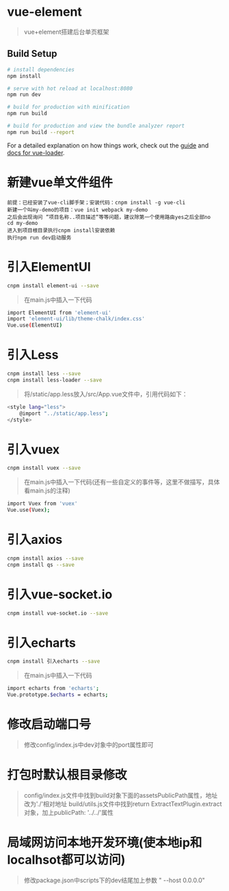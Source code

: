# vue-element

> vue+element搭建后台单页框架

## Build Setup

``` bash
# install dependencies
npm install

# serve with hot reload at localhost:8080
npm run dev

# build for production with minification
npm run build

# build for production and view the bundle analyzer report
npm run build --report
```

For a detailed explanation on how things work, check out the [guide](http://vuejs-templates.github.io/webpack/) and [docs for vue-loader](http://vuejs.github.io/vue-loader).

# 新建vue单文件组件
    前提：已经安装了vue-cli脚手架；安装代码：cnpm install -g vue-cli
    新建一个叫my-demo的项目：vue init webpack my-demo
    之后会出现询问 “项目名称..项目描述“等等问题，建议除第一个使用路由yes之后全部no
    cd my-demo
    进入到项目根目录执行cnpm install安装依赖
    执行npm run dev启动服务

# 引入ElementUI
``` bash
cnpm install element-ui --save
```
> 在main.js中插入一下代码
``` bash
import ElementUI from 'element-ui'
import 'element-ui/lib/theme-chalk/index.css'
Vue.use(ElementUI)
```

# 引入Less
``` bash
cnpm install less --save
cnpm install less-loader --save
```
> 将/static/app.less放入/src/App.vue文件中，引用代码如下：
``` bash
<style lang="less">
    @import "../static/app.less";
</style>
```

# 引入vuex
``` bash
cnpm install vuex --save
```
> 在main.js中插入一下代码(还有一些自定义的事件等，这里不做描写，具体看main.js的注释)
``` bash
import Vuex from 'vuex'
Vue.use(Vuex);
```

# 引入axios
``` bash
cnpm install axios --save
cnpm install qs --save
```

# 引入vue-socket.io
``` bash
cnpm install vue-socket.io --save
```

# 引入echarts
``` bash
cnpm install 引入echarts --save
```
> 在main.js中插入一下代码
``` bash
import echarts from 'echarts';
Vue.prototype.$echarts = echarts;
```

# 修改启动端口号
> 修改config/index.js中dev对象中的port属性即可

# 打包时默认根目录修改
> config/index.js文件中找到build对象下面的assetsPublicPath属性，地址改为'./'相对地址
> build/utils.js文件中找到return ExtractTextPlugin.extract对象，加上publicPath: '../../'属性

# 局域网访问本地开发环境(使本地ip和localhsot都可以访问)
> 修改package.json中scripts下的dev结尾加上参数 " --host 0.0.0.0"